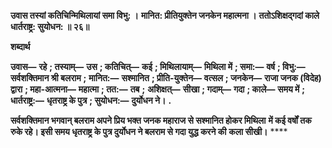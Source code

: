 **उवास तस्यां कतिचिन्मिथिलायां समा विभु: ।** **मानित: प्रीतियुक्तेन जनकेन महात्मना ।** **ततोऽशिक्षद्गदां काले धार्तराष्ट्र: सुयोधन: ॥ २६॥** 

**शब्दार्थ** 

**उवास—** **रहे** **; तस्याम्—** **उस** **; कतिचित्—** **कई** **; मिथिलायाम्—** **मिथिला में** **; समा:—** **वर्ष** **; विभु:—** **सर्वशक्तिमान श्री बलराम** **;** **मानित:—** **सश्मानित** **; प्रीति-युक्तेन—** **वत्सल** **; जनकेन—** **राजा जनक (विदेह) द्वारा** **; महा-आत्मना—** **महात्मा** **; तत:—** **तब** **;** **अशिक्षत्—** **सीखा** **; गदाम्—** **गदा** **; काले—** **समय में** **; धार्तराष्ट्र:—** **धृतराष्ट्र के पुत्र** **; सुयोधन:—** **दुर्योधन ने।** **.** 

**सर्वशक्तिमान भगवान् बलराम अपने प्रिय भक्त जनक महाराज से सश्मानित होकर मिथिला** **में कई वर्षों तक रुके रहे। इसी समय धृतराष्ट्र के पुत्र दुर्योधन ने बलराम से गदा युद्ध करने की** **कला सीखी।** **** 